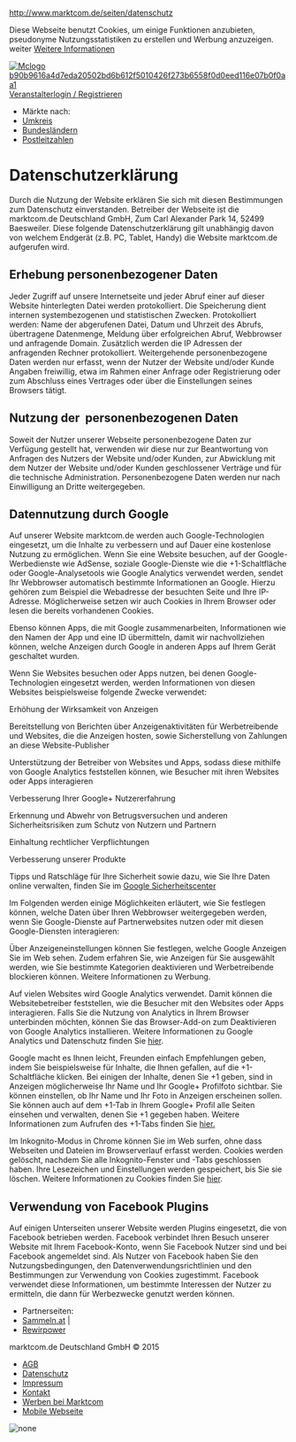 http://www.marktcom.de/seiten/datenschutz

<span class="cookies-eu-content-holder">Diese Webseite benutzt Cookies, um einige Funktionen anzubieten, pseudonyme Nutzungsstatistiken zu erstellen und Werbung anzuzeigen.</span> <span class="cookies-eu-button-holder"> </span>
weiter
<a href="http://www.marktcom.de/seiten/datenschutz" class="cookies-eu-link">Weitere Informationen</a>

[![Mclogo b90b9616a4d7eda20502bd6b612f5010426f273b6558f0d0eed116e07b0f0aa1](/assets/mclogo-b90b9616a4d7eda20502bd6b612f5010426f273b6558f0d0eed116e07b0f0aa1.png)](/) <a href="/veranstalter/anmelden" id="veranstalterlogin">Veranstalterlogin / Registrieren</a>
-   <span>Märkte nach:</span>
-   <a href="/termine/radius" id="toplink-umkreis">Umkreis</a>
-   <a href="/termine/verzeichnis" id="toplink-bundeslaender">Bundesländern</a>
-   <a href="/termine/plz" id="toplink-postleitzahlen">Postleitzahlen</a>

Datenschutzerklärung
====================

Durch die Nutzung der Website erklären Sie sich mit diesen Bestimmungen zum Datenschutz einverstanden. Betreiber der Webseite ist die marktcom.de Deutschland GmbH, Zum Carl Alexander Park 14, 52499 Baesweiler.
Diese folgende Datenschutzerklärung gilt unabhängig davon von welchem Endgerät (z.B. PC, Tablet, Handy) die Website marktcom.de aufgerufen wird.

Erhebung personenbezogener Daten
--------------------------------

Jeder Zugriff auf unsere Internetseite und jeder Abruf einer auf dieser Website hinterlegten Datei werden protokolliert. Die Speicherung dient internen systembezogenen und statistischen Zwecken. Protokolliert werden: Name der abgerufenen Datei, Datum und Uhrzeit des Abrufs, übertragene Datenmenge, Meldung über erfolgreichen Abruf, Webbrowser und anfragende Domain. Zusätzlich werden die IP Adressen der anfragenden Rechner protokolliert. Weitergehende personenbezogene Daten werden nur erfasst, wenn der Nutzer der Website und/oder Kunde Angaben freiwillig, etwa im Rahmen einer Anfrage oder Registrierung oder zum Abschluss eines Vertrages oder über die Einstellungen seines Browsers tätigt.

Nutzung der  personenbezogenen Daten
------------------------------------

Soweit der Nutzer unserer Webseite personenbezogene Daten zur Verfügung gestellt hat, verwenden wir diese nur zur Beantwortung von Anfragen des Nutzers der Website und/oder Kunden, zur Abwicklung mit dem Nutzer der Website und/oder Kunden geschlossener Verträge und für die technische Administration. Personenbezogene Daten werden nur nach Einwilligung an Dritte weitergegeben.

Datennutzung durch Google
-------------------------

Auf unserer Website marktcom.de werden auch Google-Technologien eingesetzt, um die Inhalte zu verbessern und auf Dauer eine kostenlose Nutzung zu ermöglichen. Wenn Sie eine Website besuchen, auf der Google-Werbedienste wie AdSense, soziale Google-Dienste wie die +1-Schaltfläche oder Google-Analysetools wie Google Analytics verwendet werden, sendet Ihr Webbrowser automatisch bestimmte Informationen an Google. Hierzu gehören zum Beispiel die Webadresse der besuchten Seite und Ihre IP-Adresse. Möglicherweise setzen wir auch Cookies in Ihrem Browser oder lesen die bereits vorhandenen Cookies.

Ebenso können Apps, die mit Google zusammenarbeiten, Informationen wie den Namen der App und eine ID übermitteln, damit wir nachvollziehen können, welche Anzeigen durch Google in anderen Apps auf Ihrem Gerät geschaltet wurden.

Wenn Sie Websites besuchen oder Apps nutzen, bei denen Google-Technologien eingesetzt werden, werden Informationen von diesen Websites beispielsweise folgende Zwecke verwendet:

Erhöhung der Wirksamkeit von Anzeigen

Bereitstellung von Berichten über Anzeigenaktivitäten für Werbetreibende und Websites, die die Anzeigen hosten, sowie Sicherstellung von Zahlungen an diese Website-Publisher

Unterstützung der Betreiber von Websites und Apps, sodass diese mithilfe von Google Analytics feststellen können, wie Besucher mit ihren Websites oder Apps interagieren

Verbesserung Ihrer Google+ Nutzererfahrung

Erkennung und Abwehr von Betrugsversuchen und anderen Sicherheitsrisiken zum Schutz von Nutzern und Partnern

Einhaltung rechtlicher Verpflichtungen

Verbesserung unserer Produkte

Tipps und Ratschläge für Ihre Sicherheit sowie dazu, wie Sie Ihre Daten online verwalten, finden Sie im [Google Sicherheitscenter](https://www.google.com/safetycenter/)

Im Folgenden werden einige Möglichkeiten erläutert, wie Sie festlegen können, welche Daten über Ihren Webbrowser weitergegeben werden, wenn Sie Google-Dienste auf Partnerwebsites nutzen oder mit diesen Google-Diensten interagieren:

Über Anzeigeneinstellungen können Sie festlegen, welche Google Anzeigen Sie im Web sehen. Zudem erfahren Sie, wie Anzeigen für Sie ausgewählt werden, wie Sie bestimmte Kategorien deaktivieren und Werbetreibende blockieren können. Weitere Informationen zu Werbung.

Auf vielen Websites wird Google Analytics verwendet. Damit können die Websitebetreiber feststellen, wie die Besucher mit den Websites oder Apps interagieren. Falls Sie die Nutzung von Analytics in Ihrem Browser unterbinden möchten, können Sie das Browser-Add-on zum Deaktivieren von Google Analytics installieren. Weitere Informationen zu Google Analytics und Datenschutz finden Sie [hier](https://support.google.com/analytics/answer/6004245?hl=de).

Google macht es Ihnen leicht, Freunden einfach Empfehlungen geben, indem Sie beispielsweise für Inhalte, die Ihnen gefallen, auf die +1-Schaltfläche klicken. Bei einigen der Inhalte, denen Sie +1 geben, sind in Anzeigen möglicherweise Ihr Name und Ihr Google+ Profilfoto sichtbar. Sie können einstellen, ob Ihr Name und Ihr Foto in Anzeigen erscheinen sollen. Sie können auch auf dem +1-Tab in Ihrem Google+ Profil alle Seiten einsehen und verwalten, denen Sie +1 gegeben haben. Weitere Informationen zum Aufrufen des +1-Tabs finden Sie [hier.](https://support.google.com/plus/answer/1047397?hl=de)

Im Inkognito-Modus in Chrome können Sie im Web surfen, ohne dass Webseiten und Dateien im Browserverlauf erfasst werden. Cookies werden gelöscht, nachdem Sie alle Inkognito-Fenster und -Tabs geschlossen haben. Ihre Lesezeichen und Einstellungen werden gespeichert, bis Sie sie löschen. Weitere Informationen zu Cookies finden Sie [hier](http://http://www.google.com/intl/de/policies/technologies/cookies/).

Verwendung von Facebook Plugins
-------------------------------

Auf einigen Unterseiten unserer Website werden Plugins eingesetzt, die von Facebook betrieben werden. Facebook verbindet Ihren Besuch unserer Website mit Ihrem Facebook-Konto, wenn Sie Facebook Nutzer sind und bei Facebook angemeldet sind. Als Nutzer von Facebook haben Sie den Nutzungsbedingungen, den Datenverwendungsrichtlinien und den Bestimmungen zur Verwendung von Cookies zugestimmt.
Facebook verwendet diese Informationen, um bestimmte Interessen der Nutzer zu ermitteln, die dann für Werbezwecke genutzt werden können.

-   Partnerseiten:
-   [Sammeln.at](http://www.sammeln.at) |
-   [Rewirpower](http://www.rewirpower.de)

<span>marktcom.de Deutschland GmbH © 2015</span>
-   [AGB](/seiten/agb)
-   [Datenschutz](/seiten/datenschutz)
-   [Impressum](/seiten/impressum)
-   <a href="/contacts/new" id="kontakt">Kontakt</a>
-   [Werben bei Marktcom](/seiten/werben-bei-marktcom)
-   [Mobile Webseite](/seiten/datenschutz?mobile=1)

![none](http://ads.stickyadstv.com/auto-user-sync)
